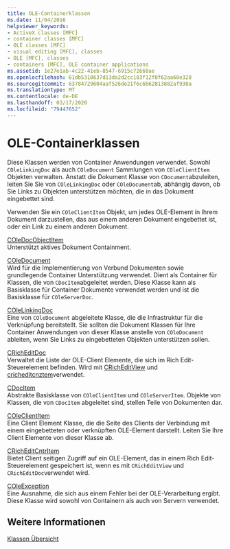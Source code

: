 ```yaml
---
title: OLE-Containerklassen
ms.date: 11/04/2016
helpviewer_keywords:
- ActiveX classes [MFC]
- container classes [MFC]
- OLE classes [MFC]
- visual editing [MFC], classes
- OLE [MFC], classes
- containers [MFC], OLE container applications
ms.assetid: 1e27e1ab-4c22-41eb-8547-6915c72668ae
ms.openlocfilehash: 61db5310637d13da2d2cc183f12f8f62aa60e328
ms.sourcegitcommit: 63784729604aaf526de21f6c6b62813882af930a
ms.translationtype: MT
ms.contentlocale: de-DE
ms.lasthandoff: 03/17/2020
ms.locfileid: "79447652"
---
```

# <a name="ole-container-classes"></a>OLE-Containerklassen

Diese Klassen werden von Container Anwendungen verwendet. Sowohl `COleLinkingDoc` als auch `COleDocument` Sammlungen von `COleClientItem` Objekten verwalten. Anstatt die Dokument Klasse von `CDocument`abzuleiten, leiten Sie Sie von `COleLinkingDoc` oder `COleDocument`ab, abhängig davon, ob Sie Links zu Objekten unterstützen möchten, die in das Dokument eingebettet sind.

Verwenden Sie ein `COleClientItem` Objekt, um jedes OLE-Element in Ihrem Dokument darzustellen, das aus einem anderen Dokument eingebettet ist, oder ein Link zu einem anderen Dokument.

[COleDocObjectItem](../mfc/reference/coledocobjectitem-class.md)<br/>
Unterstützt aktives Dokument Containment.

[COleDocument](../mfc/reference/coledocument-class.md)<br/>
Wird für die Implementierung von Verbund Dokumenten sowie grundlegende Container Unterstützung verwendet. Dient als Container für Klassen, die von `CDocItem`abgeleitet werden. Diese Klasse kann als Basisklasse für Container Dokumente verwendet werden und ist die Basisklasse für `COleServerDoc`.

[COleLinkingDoc](../mfc/reference/colelinkingdoc-class.md)<br/>
Eine von `COleDocument` abgeleitete Klasse, die die Infrastruktur für die Verknüpfung bereitstellt. Sie sollten die Dokument Klassen für Ihre Container Anwendungen von dieser Klasse anstelle von `COleDocument` ableiten, wenn Sie Links zu eingebetteten Objekten unterstützen sollen.

[CRichEditDoc](../mfc/reference/cricheditdoc-class.md)<br/>
Verwaltet die Liste der OLE-Client Elemente, die sich im Rich Edit-Steuerelement befinden. Wird mit [CRichEditView](../mfc/reference/cricheditview-class.md) und [cricheditcnztem](../mfc/reference/cricheditcntritem-class.md)verwendet.

[CDocItem](../mfc/reference/cdocitem-class.md)<br/>
Abstrakte Basisklasse von `COleClientItem` und `COleServerItem`. Objekte von Klassen, die von `CDocItem` abgeleitet sind, stellen Teile von Dokumenten dar.

[COleClientItem](../mfc/reference/coleclientitem-class.md)<br/>
Eine Client Element Klasse, die die Seite des Clients der Verbindung mit einem eingebetteten oder verknüpften OLE-Element darstellt. Leiten Sie Ihre Client Elemente von dieser Klasse ab.

[CRichEditCntrItem](../mfc/reference/cricheditcntritem-class.md)<br/>
Bietet Client seitigen Zugriff auf ein OLE-Element, das in einem Rich Edit-Steuerelement gespeichert ist, wenn es mit `CRichEditView` und `CRichEditDoc`verwendet wird.

[COleException](../mfc/reference/coleexception-class.md)<br/>
Eine Ausnahme, die sich aus einem Fehler bei der OLE-Verarbeitung ergibt. Diese Klasse wird sowohl von Containern als auch von Servern verwendet.

## <a name="see-also"></a>Weitere Informationen

[Klassen Übersicht](../mfc/class-library-overview.md)
